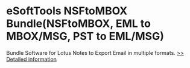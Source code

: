 # eSoftTools NSFtoMBOX Bundle(NSFtoMBOX, EML to MBOX/MSG, PST to EML/MSG)
Bundle Software for Lotus Notes to Export Email in multiple formats.
[>> Detailed information](https://secure.shareit.com/shareit/product.html?productid=300877021&affiliateid=200057808)